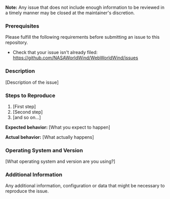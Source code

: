 **Note:** Any issue that does not include enough information to be reviewed in a timely manner may be closed at the
maintainer's discretion.

### Prerequisites

Please fulfill the following requirements before submitting an issue to this repository.

- Check that your issue isn't already filed: https://github.com/NASAWorldWind/WebWorldWind/issues

### Description

[Description of the issue]

### Steps to Reproduce

1. [First step]
2. [Second step]
3. [and so on...]

**Expected behavior:** [What you expect to happen]

**Actual behavior:** [What actually happens]

### Operating System and Version

[What operating system and version are you using?]

### Additional Information

Any additional information, configuration or data that might be necessary to reproduce the issue.